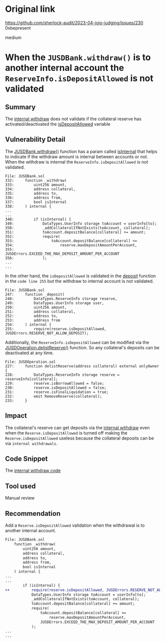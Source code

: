 # Original link
https://github.com/sherlock-audit/2023-04-jojo-judging/issues/230
0xbepresent

medium

# When the `JUSDBank.withdraw()` is to another internal account the `ReserveInfo.isDepositAllowed` is not validated

## Summary

The [internal withdraw](https://github.com/sherlock-audit/2023-04-jojo/blob/main/JUSDV1/src/Impl/JUSDBank.sol#L348) does not validate if the collateral reserve has activated/deactivated the [isDepositAllowed](https://github.com/sherlock-audit/2023-04-jojo/blob/main/JUSDV1/src/lib/DataTypes.sol#LL37C14-L37C30) variable

## Vulnerability Detail

The [JUSDBank.withdraw()](https://github.com/sherlock-audit/2023-04-jojo/blob/main/JUSDV1/src/Impl/JUSDBank.sol#L128) function has a param called [isInternal](https://github.com/sherlock-audit/2023-04-jojo/blob/main/JUSDV1/src/Impl/JUSDBank.sol#L132) that helps to indicate if the withdraw amount is internal between accounts or not. When the withdraw is internal the `ReserveInfo.isDepositAllowed` is not validated.

```solidity
File: JUSDBank.sol
332:     function _withdraw(
333:         uint256 amount,
334:         address collateral,
335:         address to,
336:         address from,
337:         bool isInternal
338:     ) internal {
...
...
348:         if (isInternal) {
349:             DataTypes.UserInfo storage toAccount = userInfo[to];
350:             _addCollateralIfNotExists(toAccount, collateral);
351:             toAccount.depositBalance[collateral] += amount;
352:             require(
353:                 toAccount.depositBalance[collateral] <=
354:                     reserve.maxDepositAmountPerAccount,
355:                 JUSDErrors.EXCEED_THE_MAX_DEPOSIT_AMOUNT_PER_ACCOUNT
356:             );
...
...
```

In the other hand, the `isDepositAllowed` is validated in the [deposit](https://github.com/sherlock-audit/2023-04-jojo/blob/main/JUSDV1/src/Impl/JUSDBank.sol#L247) function in the `code line 255` but the withdraw to internal account is not validated.

```solidity
File: JUSDBank.sol
247:     function _deposit(
248:         DataTypes.ReserveInfo storage reserve,
249:         DataTypes.UserInfo storage user,
250:         uint256 amount,
251:         address collateral,
252:         address to,
253:         address from
254:     ) internal {
255:         require(reserve.isDepositAllowed, JUSDErrors.RESERVE_NOT_ALLOW_DEPOSIT);
```

Additionally, the `ReserveInfo.isDepositAllowed` can be modified via the [JUSDOperation.delistReserve()](https://github.com/sherlock-audit/2023-04-jojo/blob/main/JUSDV1/src/Impl/JUSDOperation.sol#L227) function. So any collateral's deposits can be deactivated at any time.

```solidity
File: JUSDOperation.sol
227:     function delistReserve(address collateral) external onlyOwner {
228:         DataTypes.ReserveInfo storage reserve = reserveInfo[collateral];
229:         reserve.isBorrowAllowed = false;
230:         reserve.isDepositAllowed = false;
231:         reserve.isFinalLiquidation = true;
232:         emit RemoveReserve(collateral);
233:     }
```

## Impact

The collateral's reserve can get deposits via the [internal withdraw](https://github.com/sherlock-audit/2023-04-jojo/blob/main/JUSDV1/src/Impl/JUSDBank.sol#L348-L356) even when the `Reserve.isDepositAllowed` is turned off making the `Reserve.isDepositAllowed` useless because the collateral deposits can be via `internal withdrawals`.

## Code Snippet

The [internal withdraw code](https://github.com/sherlock-audit/2023-04-jojo/blob/main/JUSDV1/src/Impl/JUSDBank.sol#L348-L356)

## Tool used

Manual review

## Recommendation

Add a `Reserve.isDepositAllowed` validation when the withdrawal is to another internal account.

```diff
File: JUSDBank.sol
    function _withdraw(
        uint256 amount,
        address collateral,
        address to,
        address from,
        bool isInternal
    ) internal {
...
...
        if (isInternal) {
++          require(reserve.isDepositAllowed, JUSDErrors.RESERVE_NOT_ALLOW_DEPOSIT);
            DataTypes.UserInfo storage toAccount = userInfo[to];
            _addCollateralIfNotExists(toAccount, collateral);
            toAccount.depositBalance[collateral] += amount;
            require(
                toAccount.depositBalance[collateral] <=
                    reserve.maxDepositAmountPerAccount,
                JUSDErrors.EXCEED_THE_MAX_DEPOSIT_AMOUNT_PER_ACCOUNT
            );
...
...
```